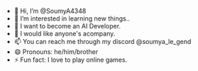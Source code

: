 - 👋 Hi, I’m @SoumyA4348
- 👀 I’m interested in learning new things..
- 🌱 I want to become an AI Developer.
- 💞️ I would like anyone's acompany.
- 📫 You can reach me through my discord @soumya_le_gend
- 😄 Pronouns: he/him/brother
- ⚡ Fun fact: I love to play online games.

<!---
SoumyA4348/SoumyA4348 is a ✨ special ✨ repository because its `README.md` (this file) appears on your GitHub profile.
You can click the Preview link to take a look at your changes.
--->
